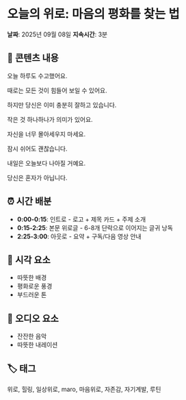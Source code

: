 # 오늘의 위로: 마음의 평화를 찾는 법

**날짜**: 2025년 09월 08일
**지속시간**: 3분

## 📝 콘텐츠 내용

오늘 하루도 수고했어요. 

때로는 모든 것이 힘들어 보일 수 있어요. 

하지만 당신은 이미 충분히 잘하고 있습니다. 

작은 것 하나하나가 의미가 있어요. 

자신을 너무 몰아세우지 마세요. 

잠시 쉬어도 괜찮습니다. 

내일은 오늘보다 나아질 거예요. 

당신은 혼자가 아닙니다.

## ⏰ 시간 배분

- **0:00-0:15**: 인트로 - 로고 + 제목 카드 + 주제 소개
- **0:15-2:25**: 본문 위로글 - 6-8개 단락으로 이어지는 글귀 낭독
- **2:25-3:00**: 아웃로 - 요약 + 구독/다음 영상 안내

## 🎨 시각 요소

- 따뜻한 배경
- 평화로운 풍경
- 부드러운 톤

## 🎵 오디오 요소

- 잔잔한 음악
- 따뜻한 내레이션

## 🏷️ 태그

위로, 힐링, 일상위로, maro, 마음위로, 자존감, 자기계발, 루틴

